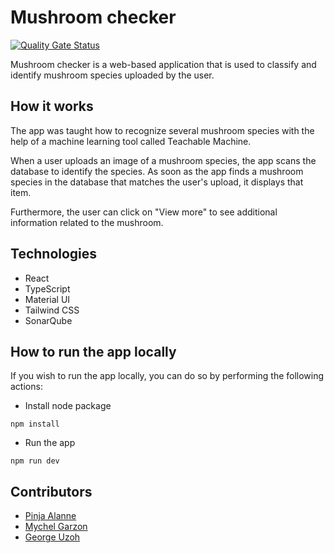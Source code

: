 # Mushroom checker

[![Quality Gate Status](https://sonarcloud.io/api/project_badges/measure?project=pinjaalanne_mushroom-checker-app&metric=alert_status)](https://sonarcloud.io/summary/new_code?id=pinjaalanne_mushroom-checker-app)

Mushroom checker is a web-based application that is used to classify and identify mushroom species uploaded by the user.

## How it works

The app was taught how to recognize several mushroom species with the help of a machine learning tool called Teachable Machine.

When a user uploads an image of a mushroom species, the app scans the database to identify the species. As soon as the app finds a mushroom species in the database that matches the user's upload, it displays that item.

Furthermore, the user can click on "View more" to see additional information related to the mushroom.

## Technologies

- React
- TypeScript
- Material UI
- Tailwind CSS
- SonarQube

## How to run the app locally

If you wish to run the app locally, you can do so by performing the following actions:

- Install node package

```shell
npm install
```

- Run the app

```shell
npm run dev
```

## Contributors

- <a href="https://github.com/pinjaalanne">Pinja Alanne</a>
- <a href="https://github.com/mychelgarzon">Mychel Garzon</a>
- <a href="https://github.com/G-Uzoh">George Uzoh</a>
